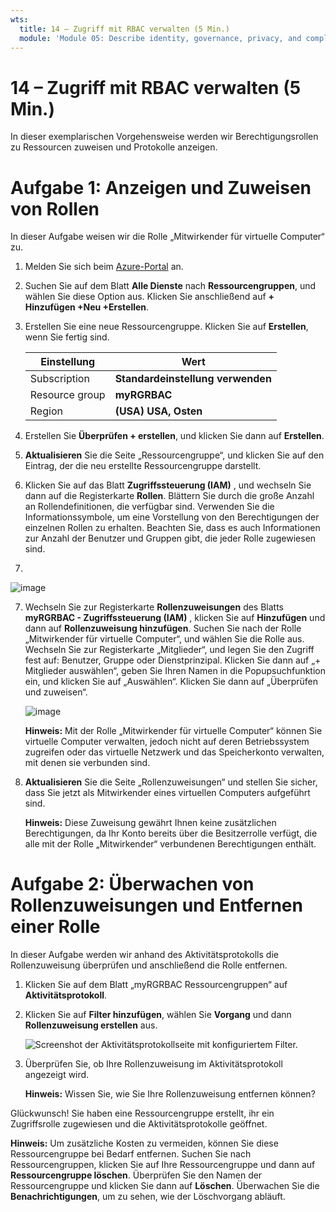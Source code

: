 ```yaml
---
wts:
  title: 14 – Zugriff mit RBAC verwalten (5 Min.)
  module: 'Module 05: Describe identity, governance, privacy, and compliance features'
---
```

# <a name="14---manage-access-with-rbac-5-min"></a>14 – Zugriff mit RBAC verwalten (5 Min.)

In dieser exemplarischen Vorgehensweise werden wir Berechtigungsrollen zu Ressourcen zuweisen und Protokolle anzeigen.

# <a name="task-1-view-and-assign-roles"></a>Aufgabe 1: Anzeigen und Zuweisen von Rollen

In dieser Aufgabe weisen wir die Rolle „Mitwirkender für virtuelle Computer“ zu. 

1. Melden Sie sich beim [Azure-Portal](https://portal.azure.com) an.

2. Suchen Sie auf dem Blatt **Alle Dienste** nach **Ressourcengruppen**, und wählen Sie diese Option aus. Klicken Sie anschließend auf **+ Hinzufügen +Neu +Erstellen**.

3. Erstellen Sie eine neue Ressourcengruppe. Klicken Sie auf **Erstellen**, wenn Sie fertig sind. 

    | Einstellung | Wert |
    | -- | -- |
    | Subscription | **Standardeinstellung verwenden** |
    | Resource group | **myRGRBAC** |
    | Region | **(USA) USA, Osten** |
   

4. Erstellen Sie **Überprüfen + erstellen**, und klicken Sie dann auf **Erstellen**.

5. **Aktualisieren** Sie die Seite „Ressourcengruppe“, und klicken Sie auf den Eintrag, der die neu erstellte Ressourcengruppe darstellt.

6. Klicken Sie auf das Blatt **Zugriffssteuerung (IAM)** , und wechseln Sie dann auf die Registerkarte **Rollen**. Blättern Sie durch die große Anzahl an Rollendefinitionen, die verfügbar sind. Verwenden Sie die Informationssymbole, um eine Vorstellung von den Berechtigungen der einzelnen Rollen zu erhalten. Beachten Sie, dass es auch Informationen zur Anzahl der Benutzer und Gruppen gibt, die jeder Rolle zugewiesen sind.
7. 
![image](https://user-images.githubusercontent.com/89808319/144266949-f19d91ab-31d6-4c8b-af36-c00035925cf0.png)

7. Wechseln Sie zur Registerkarte **Rollenzuweisungen** des Blatts **myRGRBAC - Zugriffssteuerung (IAM)** , klicken Sie auf **Hinzufügen** und dann auf **Rollenzuweisung hinzufügen**. Suchen Sie nach der Rolle „Mitwirkender für virtuelle Computer“, und wählen Sie die Rolle aus. Wechseln Sie zur Registerkarte „Mitglieder“, und legen Sie den Zugriff fest auf: Benutzer, Gruppe oder Dienstprinzipal. Klicken Sie dann auf „+ Mitglieder auswählen“, geben Sie Ihren Namen in die Popupsuchfunktion ein, und klicken Sie auf „Auswählen“. Klicken Sie dann auf „Überprüfen und zuweisen“.

    
    ![image](https://user-images.githubusercontent.com/89808319/144266255-3a0f8574-9358-4c21-8f95-3503747e77c8.png)

 

    **Hinweis:** Mit der Rolle „Mitwirkender für virtuelle Computer“ können Sie virtuelle Computer verwalten, jedoch nicht auf deren Betriebssystem zugreifen oder das virtuelle Netzwerk und das Speicherkonto verwalten, mit denen sie verbunden sind.

  

8. **Aktualisieren** Sie die Seite „Rollenzuweisungen“ und stellen Sie sicher, dass Sie jetzt als Mitwirkender eines virtuellen Computers aufgeführt sind. 

    **Hinweis:** Diese Zuweisung gewährt Ihnen keine zusätzlichen Berechtigungen, da Ihr Konto bereits über die Besitzerrolle verfügt, die alle mit der Rolle „Mitwirkender“ verbundenen Berechtigungen enthält.

# <a name="task-2-monitor-role-assignments-and-remove-a-role"></a>Aufgabe 2: Überwachen von Rollenzuweisungen und Entfernen einer Rolle

In dieser Aufgabe werden wir anhand des Aktivitätsprotokolls die Rollenzuweisung überprüfen und anschließend die Rolle entfernen. 

1. Klicken Sie auf dem Blatt „myRGRBAC Ressourcengruppen“ auf **Aktivitätsprotokoll**.

2. Klicken Sie auf **Filter hinzufügen**, wählen Sie **Vorgang** und dann **Rollenzuweisung erstellen** aus.

    ![Screenshot der Aktivitätsprotokollseite mit konfiguriertem Filter.](../images/1503.png)

3. Überprüfen Sie, ob Ihre Rollenzuweisung im Aktivitätsprotokoll angezeigt wird. 

    **Hinweis:** Wissen Sie, wie Sie Ihre Rollenzuweisung entfernen können?

Glückwunsch! Sie haben eine Ressourcengruppe erstellt, ihr ein Zugriffsrolle zugewiesen und die Aktivitätsprotokolle geöffnet. 

**Hinweis:** Um zusätzliche Kosten zu vermeiden, können Sie diese Ressourcengruppe bei Bedarf entfernen. Suchen Sie nach Ressourcengruppen, klicken Sie auf Ihre Ressourcengruppe und dann auf **Ressourcengruppe löschen**. Überprüfen Sie den Namen der Ressourcengruppe und klicken Sie dann auf **Löschen**. Überwachen Sie die **Benachrichtigungen**, um zu sehen, wie der Löschvorgang abläuft.

